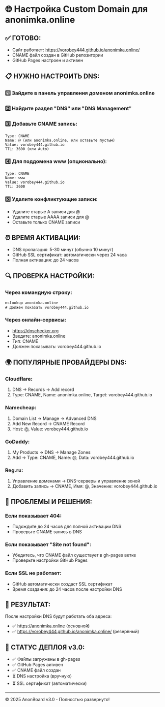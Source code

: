 # 🌐 Настройка Custom Domain для anonimka.online

## ✅ ГОТОВО:
- Сайт работает: https://vorobey444.github.io/anonimka.online/
- CNAME файл создан в GitHub репозитории
- GitHub Pages настроен и активен

## 📋 НУЖНО НАСТРОИТЬ DNS:

### 1️⃣ Зайдите в панель управления доменом anonimka.online

### 2️⃣ Найдите раздел "DNS" или "DNS Management"

### 3️⃣ Добавьте CNAME запись:
```
Type: CNAME
Name: @ (или anonimka.online, или оставьте пустым)
Value: vorobey444.github.io
TTL: 3600 (или Auto)
```

### 4️⃣ Для поддомена www (опционально):
```
Type: CNAME  
Name: www
Value: vorobey444.github.io
TTL: 3600
```

### 5️⃣ Удалите конфликтующие записи:
- Удалите старые A записи для @
- Удалите старые AAAA записи для @
- Оставьте только CNAME записи

## ⏰ ВРЕМЯ АКТИВАЦИИ:
- DNS пропагация: 5-30 минут (обычно 10 минут)
- GitHub SSL сертификат: автоматически через 24 часа
- Полная активация: до 24 часов

## 🔍 ПРОВЕРКА НАСТРОЙКИ:

### Через командную строку:
```cmd
nslookup anonimka.online
# Должен показать vorobey444.github.io
```

### Через онлайн-сервисы:
- https://dnschecker.org
- Введите: anonimka.online
- Тип: CNAME
- Должен показывать: vorobey444.github.io

## 🌍 ПОПУЛЯРНЫЕ ПРОВАЙДЕРЫ DNS:

### Cloudflare:
1. DNS → Records → Add record
2. Type: CNAME, Name: anonimka.online, Target: vorobey444.github.io

### Namecheap:
1. Domain List → Manage → Advanced DNS
2. Add New Record → CNAME Record
3. Host: @, Value: vorobey444.github.io

### GoDaddy:
1. My Products → DNS → Manage Zones
2. Add → Type: CNAME, Name: @, Data: vorobey444.github.io

### Reg.ru:
1. Управление доменами → DNS-серверы и управление зоной
2. Добавить запись → CNAME, Имя: @, Значение: vorobey444.github.io

## 🔧 ПРОБЛЕМЫ И РЕШЕНИЯ:

### Если показывает 404:
- Подождите до 24 часов для полной активации DNS
- Проверьте CNAME запись в DNS

### Если показывает "Site not found":
- Убедитесь, что CNAME файл существует в gh-pages ветке
- Проверьте настройки GitHub Pages

### Если SSL не работает:
- GitHub автоматически создаст SSL сертификат
- Время создания: до 24 часов после настройки DNS

## 📱 РЕЗУЛЬТАТ:
После настройки DNS будут работать оба адреса:
- ✅ https://anonimka.online (основной)
- ✅ https://vorobey444.github.io/anonimka.online/ (резервный)

## 🎯 СТАТУС ДЕПЛОЯ v3.0:
- ✅ Файлы загружены в gh-pages
- ✅ GitHub Pages активен
- ✅ CNAME файл создан
- ⏳ DNS настройка (вручную)
- ⏳ SSL сертификат (автоматически)

---
© 2025 AnonBoard v3.0 - Полностью развернуто!